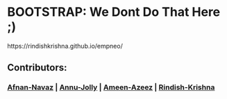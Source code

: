 <h1>BOOTSTRAP: We Dont Do That Here ;)</h1>
https://rindishkrishna.github.io/empneo/
<h2>Contributors:</h2>
<h3>
<a href="https://github.com/Afnan-Navaz">Afnan-Navaz</a> | <a href="https://github.com/annu12340">Annu-Jolly</a> | <a href="https://github.com/ameen4455">Ameen-Azeez</a> | <a href="https://github.com/rindishkrishna">Rindish-Krishna</a>

</h3>









